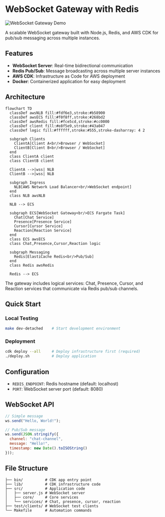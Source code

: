 # WebSocket Gateway with Redis

![WebSocket Gateway Demo](./assets/websocket_gateway_demo.gif)

A scalable WebSocket gateway built with Node.js, Redis, and AWS CDK for pub/sub messaging across multiple instances.

## Features
- **WebSocket Server**: Real-time bidirectional communication
- **Redis Pub/Sub**: Message broadcasting across multiple server instances  
- **AWS CDK**: Infrastructure as Code for AWS deployment
- **Docker**: Containerized application for easy deployment

## Architecture

```mermaid
flowchart TD
  classDef awsNLB fill:#fdf6e3,stroke:#b58900
  classDef awsECS fill:#f0f8ff,stroke:#268bd2
  classDef awsRedis fill:#fce5cd,stroke:#cc0000
  classDef client fill:#e8f5e9,stroke:#43a047
  classDef logic fill:#ffffff,stroke:#555,stroke-dasharray: 4 2

  subgraph Clients
    ClientA[Client A<br/>Browser / WebSocket]
    ClientB[Client B<br/>Browser / WebSocket]
  end
  class ClientA client
  class ClientB client

  ClientA -->|wss| NLB
  ClientB -->|wss| NLB

  subgraph Ingress
    NLB[AWS Network Load Balancer<br/>WebSocket endpoint]
  end
  class NLB awsNLB

  NLB --> ECS

  subgraph ECS[WebSocket Gateway<br/>ECS Fargate Task]
    Chat[Chat Service]
    Presence[Presence Service]
    Cursor[Cursor Service]
    Reaction[Reaction Service]
  end
  class ECS awsECS
  class Chat,Presence,Cursor,Reaction logic

  subgraph Messaging
    Redis[ElastiCache Redis<br/>Pub/Sub]
  end
  class Redis awsRedis

  Redis --> ECS

```

The gateway includes logical services: Chat, Presence, Cursor, and Reaction services that communicate via Redis pub/sub channels.

## Quick Start

### Local Testing
```bash
make dev-detached    # Start development environment
```

### Deployment
```bash
cdk deploy --all     # Deploy infrastructure first (required)
./deploy.sh          # Deploy application
```

## Configuration
- `REDIS_ENDPOINT`: Redis hostname (default: localhost)
- `PORT`: WebSocket server port (default: 8080)

## WebSocket API
```javascript
// Simple message
ws.send("Hello, World!");

// Pub/Sub message
ws.send(JSON.stringify({
  channel: "chat-channel",
  message: "Hello!",
  timestamp: new Date().toISOString()
}));
```

## File Structure
```
├── bin/          # CDK app entry point
├── lib/          # CDK infrastructure code
├── src/          # Application code
│   ├── server.js # WebSocket server
│   ├── core/     # Core services
│   └── services/ # Chat, presence, cursor, reaction
├── test/clients/ # WebSocket test clients
└── Makefile      # Automation commands
```
